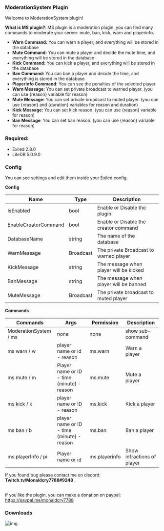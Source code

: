 

### **ModerationSystem Plugin**<br />

Welcome to ModerationSystem plugin!

**What is MS plugin?**: MS plugin is a moderation plugin, you can find many commands to moderate your server: mute, ban, kick, warn and playerinfo.

- **Warn Command:** You can warn a player, and everything will be stored in the database
- **Mute Command:** You can mute a player and decide the mute time, and everything will be stored in the database
- **Kick Command:** You can kick a player, and everything will be stored in the database
- **Ban Command:** You can ban a player and decide the time, and everything is stored in the database
- **PlayerInfo Command:** You can see the penalties of the selected player
- **Warn Message:** You can set private broadcast to warned player. (you can use {reason} variable for reason)
- **Mute Message:** You can set private broadcast to muted player. (you can use {reason} and {duration} variables for reason and duration)
- **Kick Message:** You can set kick reason. (you can use {reason} variable for reason)
- **Ban Message**: You can set ban reason. (you can use {reason} variable for reason)

### Required: 
- Exiled 2.8.0
- LiteDB 5.0.9.0

### Config

You can see settings and edit them inside your Exiled config.

**Config**

| Name  | Type | Description | 
| ------------- | ------------- | ------------- |
| IsEnabled  | bool  | Enable or Disable the plugin |
| EnableCreatorCommand | bool | Enable or Disable the creator command |
| DatabaseName | string | The name of the database |
| WarnMessage | Broadcast  | The private Broadcast to warned player |
| KickMessage | string  | The message when player will be kicked |
| BanMessage | string  | The message when player will be banned  |
| MuteMessage | Broadcast  | The private broadcast to muted player  |

**Commands**

| Commands  | Args | Permission | Description | 
| ------------- | ------------- | ------------- | ------------- |
| ModerationSystem / ms  | none  | none | show sub-command |
| ms warn / w  | player name or id - reason  | ms.warn | Warn a player |
| ms mute / m  | Player name or ID - time (minute) - reason | ms.mute | Mute a player |
| ms kick / k | player name or ID - reason | ms.kick | Kick a player |
| ms ban / b | player name or ID - time (minute) - reason | ms.ban | Ban a player |
| ms playerInfo / pi | Player name or id | ms.playerinfo | Show infractions of player |


If you found bug please contact me on discord: **Twitch.tv/Monaldcry7788#9248** .<br /><br />

If you like the plugin, you can make a donation on paypal: https://paypal.me/monaldcry7788

### Downloads
![img](https://img.shields.io/github/downloads/Monaldcry7788/ModerationSystem/total?style=for-the-badge)

